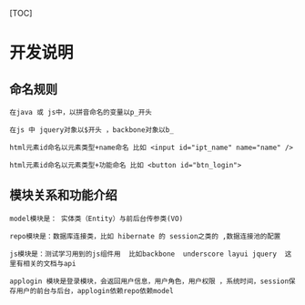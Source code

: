 [TOC]

# 开发说明
## 命名规则
``在java 或 js中，以拼音命名的变量以p_开头``

``在js 中 jquery对象以$开头 ，backbone对象以b_``

``html元素id命名以元素类型+name命名 比如 <input id="ipt_name" name="name" />``

``html元素id命名以元素类型+功能命名 比如 <button id="btn_login">``

## 模块关系和功能介绍

``
model模块是： 实体类（Entity）与前后台传参类(VO)
``

``
repo模块是：数据库连接类，比如 hibernate 的 session之类的 ,数据连接池的配置
``

``
js模块是：测试学习用到的js组件用  比如backbone  underscore layui jquery  这里有相关的文档与api
``

``
applogin 模块是登录模块，会返回用户信息，用户角色，用户权限 ，系统时间，session保存用户的前台与后台，applogin依赖repo依赖model
``












